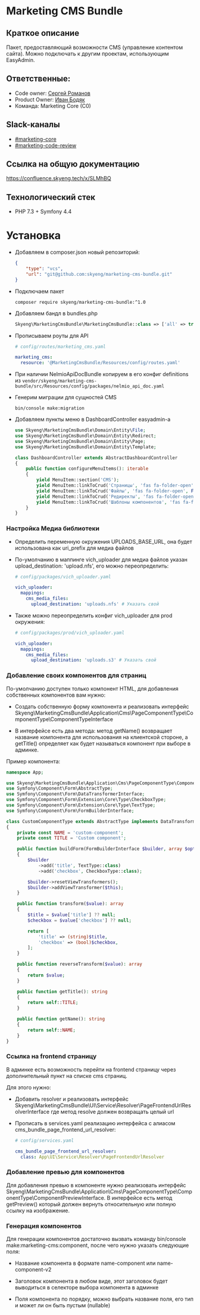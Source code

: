 # Marketing CMS Bundle

## Краткое описание
Пакет, предоставляющий возможности CMS (управление контентом сайта). Можно подключать к другим проектам, использующим EasyAdmin.

## Ответственные:
* Code owner: [Сергей Романов](https://skyeng.slack.com/team/U0103P1H9JM)
* Product Owner: [Иван Бодяк](https://skyeng.slack.com/team/UL2T66736)
* Команда: Marketing Core (C0)

## Slack-каналы 
* [#marketing-core](https://skyeng.slack.com/archives/CNJ4ZEQ1Z)
* [#marketing-code-review](https://skyeng.slack.com/archives/CS3911LA1)

## Ссылка на общую документацию
https://confluence.skyeng.tech/x/SLMhBQ

## Технологический стек
* PHP 7.3 + Symfony 4.4

# Установка

* Добавляем в composer.json новый репозиторий:
    ```json
    {
        "type": "vcs",
        "url": "git@github.com:skyeng/marketing-cms-bundle.git"
    }
    ```
* Подключаем пакет
  
    `composer require skyeng/marketing-cms-bundle:^1.0`  
  
* Добавляем бандл в bundles.php
    ```php
    Skyeng\MarketingCmsBundle\MarketingCmsBundle::class => ['all' => true]
    ```

* Прописываем роуты для API
    ```yaml
    # config/routes/marketing_cms.yaml

    marketing_cms:
      resource: '@MarketingCmsBundle/Resources/config/routes.yaml'
    ```
* При наличии NelmioApiDocBundle копируем в его конфиг definitions из `vendor/skyeng/marketing-cms-bundle/src/Resources/config/packages/nelmio_api_doc.yaml`

* Генерим миграции для сущностей CMS

  `bin/console make:migration`

* Добавляем пункты меню в DashboardController easyadmin-а
    ```php
    use Skyeng\MarketingCmsBundle\Domain\Entity\File;
    use Skyeng\MarketingCmsBundle\Domain\Entity\Redirect;
    use Skyeng\MarketingCmsBundle\Domain\Entity\Page;
    use Skyeng\MarketingCmsBundle\Domain\Entity\Template;
  
    class DashboardController extends AbstractDashboardController
    {
        public function configureMenuItems(): iterable
        {
            yield MenuItem::section('CMS');
            yield MenuItem::linkToCrud('Страницы', 'fas fa-folder-open', Page::class);
            yield MenuItem::linkToCrud('Файлы', 'fas fa-folder-open', File::class);
            yield MenuItem::linkToCrud('Редиректы', 'fas fa-folder-open', Redirect::class);
            yield MenuItem::linkToCrud('Шаблоны компонентов', 'fas fa-folder-open', Template::class);
        }
    }
    ```
  
### Настройка Медиа библиотеки

* Определить переменную окружения UPLOADS_BASE_URL, она будет использована как uri_prefix для медиа файлов

* По-умолчанию в маппинге vich_uploader для медиа файлов указан upload_destination: 'upload.nfs', его можно переопределить:
    ```yaml
    # config/packages/vich_uploader.yaml
  
    vich_uploader:
      mappings:
        cms_media_files:
          upload_destination: 'uploads.nfs' # Указать свой
    ```

* Также можно переопределить конфиг vich_uploader для prod окружения:
    ```yaml
    # config/packages/prod/vich_uploader.yaml
  
    vich_uploader:
      mappings:
        cms_media_files:
          upload_destination: 'uploads.s3' # Указать свой
    ```

### Добавление своих компонентов для страниц

По-умолчанию доступен только компонент HTML, для добавления собственных компонентов вам нужно:

* Создать собственную форму компонента и реализовать интерфейс Skyeng\MarketingCmsBundle\Application\Cms\PageComponentType\ComponentType\ComponentTypeInterface

* В интерфейсе есть два метода: метод getName() возвращает название компонента для использования на клиентской стороне, а getTitle() определяет как будет называться компонент при выборе в админке.

Пример компонента:
```php
namespace App;

use Skyeng\MarketingCmsBundle\Application\Cms\PageComponentType\ComponentType\ComponentTypeInterface;
use Symfony\Component\Form\AbstractType;
use Symfony\Component\Form\DataTransformerInterface;
use Symfony\Component\Form\Extension\Core\Type\CheckboxType;
use Symfony\Component\Form\Extension\Core\Type\TextType;
use Symfony\Component\Form\FormBuilderInterface;

class CustomComponentType extends AbstractType implements DataTransformerInterface, ComponentTypeInterface
{
    private const NAME = 'custom-component';
    private const TITLE = 'Custom component';

    public function buildForm(FormBuilderInterface $builder, array $options): void
    {
        $builder
            ->add('title', TextType::class)
            ->add('checkbox', CheckboxType::class);

        $builder->resetViewTransformers();
        $builder->addViewTransformer($this);
    }

    public function transform($value): array
    {
        $title = $value['title'] ?? null;
        $checkbox = $value['checkbox'] ?? null;

        return [
            'title' => (string)$title,
            'checkbox' => (bool)$checkbox,
        ];
    }

    public function reverseTransform($value): array
    {
        return $value;
    }

    public function getTitle(): string
    {
        return self::TITLE;
    }

    public function getName(): string
    {
        return self::NAME;
    }
}
```

### Ссылка на frontend страницу

В админке есть возможность перейти на frontend страницу через дополнительный пункт на списке cms страниц.

Для этого нужно:

* Добавить resolver и реализовать интерфейс Skyeng\MarketingCmsBundle\UI\Service\Resolver\PageFrontendUrlResolverInterface где метод resolve должен возвращать целый url

* Прописать в services.yaml реализацию интерфейса с алиасом cms_bundle_page_frontend_url_resolver:

    ```yaml
    # config/services.yaml
  
    cms_bundle_page_frontend_url_resolver:
      class: App\UI\Service\Resolver\PageFrontendUrlResolver
    ```

### Добавление превью для компонентов

Для добавления превью в компоненте нужно реализовать интерфейс Skyeng\MarketingCmsBundle\Application\Cms\PageComponentType\ComponentType\ComponentPreviewInterface.
В интерфейсе есть метод getPreview() который должен вернуть относительную или полную ссылку на изображение.

### Генерация компонентов

Для генерации компонентов достаточно вызвать команду bin/console make:marketing-cms:component, после чего нужно указать следующие поля:

* Название компонента в формате name-component или name-component-v2

* Заголовок компонента в любом виде, этот заголовок будет выводиться в селекторе выбора компонента в админке

* Поля компонента по порядку, можно выбрать название поля, его тип и может ли он быть пустым (nullable)
